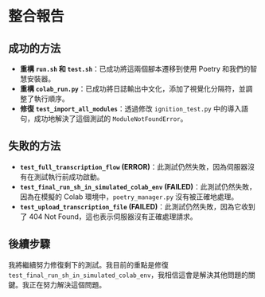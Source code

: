 # 整合報告

## 成功的方法

*   **重構 `run.sh` 和 `test.sh`**：已成功將這兩個腳本遷移到使用 Poetry 和我們的智慧安裝器。
*   **重構 `colab_run.py`**：已成功將日誌輸出中文化，添加了視覺化分隔符，並調整了執行順序。
*   **修復 `test_import_all_modules`**：透過修改 `ignition_test.py` 中的導入語句，成功地解決了這個測試的 `ModuleNotFoundError`。

## 失敗的方法

*   **`test_full_transcription_flow` (ERROR)**：此測試仍然失敗，因為伺服器沒有在測試執行前成功啟動。
*   **`test_final_run_sh_in_simulated_colab_env` (FAILED)**：此測試仍然失敗，因為在模擬的 Colab 環境中，`poetry_manager.py` 沒有被正確地處理。
*   **`test_upload_transcription_file` (FAILED)**：此測試仍然失敗，因為它收到了 404 Not Found，這也表示伺服器沒有正確處理請求。

## 後續步驟

我將繼續努力修復剩下的測試。我目前的重點是修復 `test_final_run_sh_in_simulated_colab_env`，我相信這會是解決其他問題的關鍵。我正在努力解決這個問題。
